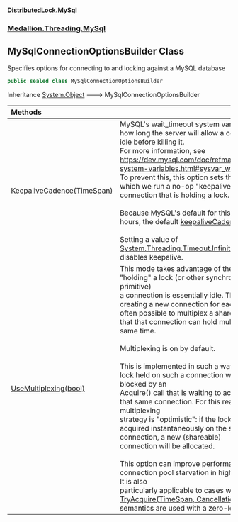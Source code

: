 #### [DistributedLock.MySql](README.md 'README')
### [Medallion.Threading.MySql](Medallion.Threading.MySql.md 'Medallion.Threading.MySql')

## MySqlConnectionOptionsBuilder Class

Specifies options for connecting to and locking against a MySQL database

```csharp
public sealed class MySqlConnectionOptionsBuilder
```

Inheritance [System.Object](https://docs.microsoft.com/en-us/dotnet/api/System.Object 'System.Object') &#129106; MySqlConnectionOptionsBuilder

| Methods | |
| :--- | :--- |
| [KeepaliveCadence(TimeSpan)](MySqlConnectionOptionsBuilder.KeepaliveCadence.UQXLJo99rQgbid2s4ZOgRQ.md 'Medallion.Threading.MySql.MySqlConnectionOptionsBuilder.KeepaliveCadence(System.TimeSpan)') | MySQL's wait_timeout system variable determines how long the server will allow a connection to be idle before killing it.<br/>For more information, see https://dev.mysql.com/doc/refman/5.7/en/server-system-variables.html#sysvar_wait_timeout.<br/><br/>To prevent this, this option sets the cadence at which we run a no-op "keepalive" query on a connection that is holding a lock.<br/><br/>Because MySQL's default for this setting is 8 hours, the default [keepaliveCadence](MySqlConnectionOptionsBuilder.KeepaliveCadence.UQXLJo99rQgbid2s4ZOgRQ.md#Medallion.Threading.MySql.MySqlConnectionOptionsBuilder.KeepaliveCadence(System.TimeSpan).keepaliveCadence 'Medallion.Threading.MySql.MySqlConnectionOptionsBuilder.KeepaliveCadence(System.TimeSpan).keepaliveCadence') is 3.5 hours.<br/><br/>Setting a value of [System.Threading.Timeout.InfiniteTimeSpan](https://docs.microsoft.com/en-us/dotnet/api/System.Threading.Timeout.InfiniteTimeSpan 'System.Threading.Timeout.InfiniteTimeSpan') disables keepalive. |
| [UseMultiplexing(bool)](MySqlConnectionOptionsBuilder.UseMultiplexing.fKIzw1BfXbV8NLqGfoikqw.md 'Medallion.Threading.MySql.MySqlConnectionOptionsBuilder.UseMultiplexing(bool)') | This mode takes advantage of the fact that while "holding" a lock (or other synchronization primitive)<br/>a connection is essentially idle. Thus, rather than creating a new connection for each held lock it is <br/>often possible to multiplex a shared connection so that that connection can hold multiple locks at the same time.<br/><br/>Multiplexing is on by default.<br/><br/>This is implemented in such a way that releasing a lock held on such a connection will never be blocked by an<br/>Acquire() call that is waiting to acquire a lock on that same connection. For this reason, the multiplexing<br/>strategy is "optimistic": if the lock can't be acquired instantaneously on the shared connection, a new (shareable) <br/>connection will be allocated.<br/><br/>This option can improve performance and avoid connection pool starvation in high-load scenarios. It is also<br/>particularly applicable to cases where [TryAcquire(TimeSpan, CancellationToken)](https://github.com/madelson/DistributedLock/tree/default-documentation/docs/api/DistributedLock.Core/IDistributedLock.TryAcquire.GcM73KNvUAY5aoOOhgln1g.md 'Medallion.Threading.IDistributedLock.TryAcquire(System.TimeSpan,System.Threading.CancellationToken)')<br/>semantics are used with a zero-length timeout. |
